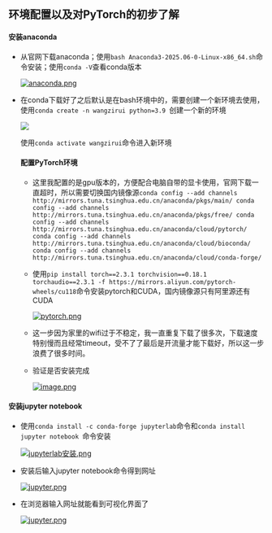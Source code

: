 ## 环境配置以及对PyTorch的初步了解

#### 安装anaconda

+ 从官网下载anaconda；使用`bash Anaconda3-2025.06-0-Linux-x86_64.sh`命令安装；使用`conda -V`查看conda版本

  [![anaconda.png](https://i.postimg.cc/1tPHYM27/anaconda.png)](https://postimg.cc/mcXCP3b7)

+ 在conda下载好了之后默认是在bash环境中的，需要创建一个新环境去使用，使用`conda create -n wangzirui python=3.9 `创建一个新的环境

  ![](https://i.postimg.cc/WzQyf0v9/image.png)

  使用`conda activate wangzirui`命令进入新环境

  #### 配置PyTorch环境

  + 这里我配置的是gpu版本的，方便配合电脑自带的显卡使用，官网下载一直超时，所以需要切换国内镜像源`conda config --add channels http://mirrors.tuna.tsinghua.edu.cn/anaconda/pkgs/main/
conda config --add channels http://mirrors.tuna.tsinghua.edu.cn/anaconda/pkgs/free/
    conda config --add channels http://mirrors.tuna.tsinghua.edu.cn/anaconda/cloud/pytorch/
    conda config --add channels http://mirrors.tuna.tsinghua.edu.cn/anaconda/cloud/bioconda/
    conda config --add channels http://mirrors.tuna.tsinghua.edu.cn/anaconda/cloud/conda-forge/`
  
  + 使用`pip install torch==2.3.1 torchvision==0.18.1 torchaudio==2.3.1 -f https://mirrors.aliyun.com/pytorch-wheels/cu118`命令安装pytorch和CUDA，国内镜像源只有阿里源还有CUDA
  
    [![pytorch.png](https://i.postimg.cc/9FmWX3wX/pytorch.png)](https://postimg.cc/6TPszmhF)
  
  + 这一步因为家里的wifi过于不稳定，我一直重复下载了很多次，下载速度特别慢而且经常timeout，受不了了最后是开流量才能下载好，所以这一步浪费了很多时间。
  
  + 验证是否安装完成
  
    [![image.png](https://i.postimg.cc/GtPMsMWD/image.png)](https://postimg.cc/V069xFLs)
    
    

#### 安装jupyter notebook

+ 使用`conda install -c conda-forge jupyterlab`命令和`conda install jupyter notebook `命令安装

  [![jupyterlab安装.png](https://i.postimg.cc/Gt0TR4Dq/jupyterlab安装.png)](https://postimg.cc/cgmLM4Xn)

+ 安装后输入jupyter notebook命令得到网址

  [![jupyter.png](https://i.postimg.cc/3JsJNsfb/jupyter.png)](https://postimg.cc/PPMkFRjm)

+ 在浏览器输入网址就能看到可视化界面了

  [![jupyter.png](https://i.postimg.cc/JnMrwCdS/jupyter.png)](https://postimg.cc/R3p5fymT)